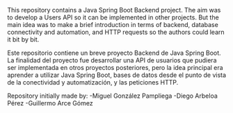 This repository contains a Java Spring Boot Backend project. The aim was to develop a Users API so it can be implemented in other projects. 
But the main idea was to make a brief introduction in terms of backend, database connectivity and automation, and HTTP requests so the authors could learn it bit by bit.

Este repositorio contiene un breve proyecto Backend de Java Spring Boot. La finalidad del proyecto fue desarrollar una API de usuarios que pudiera ser
implementada en otros proyectos posteriores, pero la idea principal era aprender a utilizar Java Spring Boot, bases de datos desde el punto de vista de
la conectividad y automatización, y las peticiones HTTP.

Repository initially made by:
-Miguel González Pampliega
-Diego Arbeloa Pérez
-Guillermo Arce Gómez
